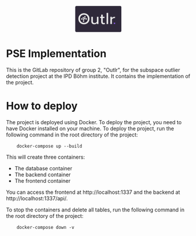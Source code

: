 <div style="text-align:center; height: 50%">
  <img src="./Logo.png" style="width:25%; height:25%;"  alt="Outlr-Logo"/>
</div>

# PSE Implementation

This is the GitLab repository of group 2, "Outlr", for the subspace outlier detection project at the IPD Böhm institute.
It contains the implementation of the project.

# How to deploy
The project is deployed using Docker. To deploy the project, you need to have Docker installed on your machine.
To deploy the project, run the following command in the root directory of the project:
````commandline
    docker-compose up --build
````
This will create three containers:
- The database container
- The backend container
- The frontend container

You can access the frontend at http://localhost:1337 and the backend at http://localhost:1337/api/.

To stop the containers and delete all tables, run the following command in the root directory of the project:
````commandline
    docker-compose down -v
````
